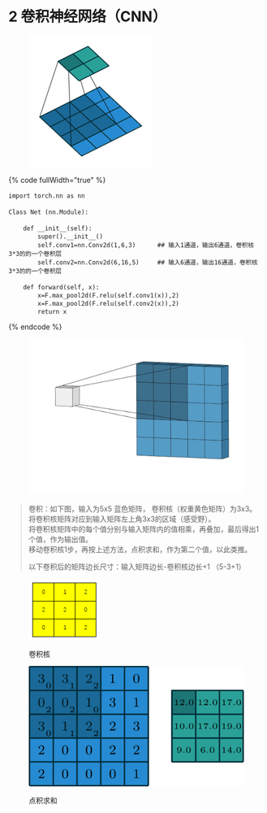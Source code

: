 # 2️ 卷积神经网络（CNN）

<figure><img src="../../.gitbook/assets/CNN-1.gif" alt=""><figcaption></figcaption></figure>

{% code fullWidth="true" %}
```
import torch.nn as nn

Class Net (nn.Module):

    def __init__(self):
        super().__init__()
        self.conv1=nn.Conv2d(1,6,3)      ## 输入1通道，输出6通道，卷积核3*3的的一个卷积层
        self.conv2=nn.Conv2d(6,16,5)     ## 输入6通道，输出16通道，卷积核3*3的的一个卷积层
 
    def forward(self, x):
        x=F.max_pool2d(F.relu(self.conv1(x)),2)
        x=F.max_pool2d(F.relu(self.conv2(x)),2)
        return x
```
{% endcode %}

<figure><img src="../../.gitbook/assets/CNN-3.gif" alt=""><figcaption></figcaption></figure>

> 卷积：如下图，输入为5x5 蓝色矩阵， 卷积核（权重黄色矩阵）为3x3。\
> 将卷积核矩阵对应到输入矩阵左上角3x3的区域（感受野）。\
> 将卷积核矩阵中的每个值分别与输入矩阵内的值相乘，再叠加，最后得出1个值，作为输出值。\
> 移动卷积核1步，再按上述方法，点积求和，作为第二个值，以此类推。
>
> 以下卷积后的矩阵边长尺寸：输入矩阵边长-卷积核边长+1   （5-3+1）

<figure><img src="../../.gitbook/assets/image (22).png" alt=""><figcaption><p>卷积核</p></figcaption></figure>

<figure><img src="../../.gitbook/assets/CNN-2.gif" alt=""><figcaption><p>点积求和</p></figcaption></figure>
